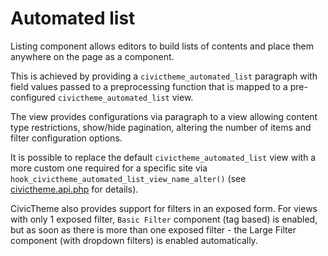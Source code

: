 # Automated list

Listing component allows editors to build lists of contents and place them anywhere on the page as a component.

This is achieved by providing a `civictheme_automated_list` paragraph with field values passed to a preprocessing function that is mapped to a pre-configured `civictheme_automated_list` view.

The view provides configurations via paragraph to a view allowing content type restrictions, show/hide pagination, altering the number of items and filter configuration options.

It is possible to replace the default `civictheme_automated_list` view with a more custom one required for a specific site via `hook_civictheme_automated_list_view_name_alter()` (see [civictheme.api.php](https://github.com/salsadigitalauorg/civictheme\_source/blob/develop/web/themes/contrib/civictheme/civictheme.api.php) for details).

CivicTheme also provides support for filters in an exposed form. For views with only 1 exposed filter, `Basic Filter` component (tag based) is enabled, but as soon as there is more than one exposed filter - the Large Filter component (with dropdown filters) is enabled automatically.
